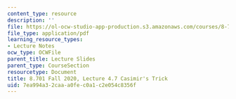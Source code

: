 ```yaml
---
content_type: resource
description: ''
file: https://ol-ocw-studio-app-production.s3.amazonaws.com/courses/8-701-introduction-to-nuclear-and-particle-physics-fall-2020/7ea994a32caaa0fec0a1c2e054c8356f_MIT8_701f20_lec4.7.pdf
file_type: application/pdf
learning_resource_types:
- Lecture Notes
ocw_type: OCWFile
parent_title: Lecture Slides
parent_type: CourseSection
resourcetype: Document
title: 8.701 Fall 2020, Lecture 4.7 Casimir's Trick
uid: 7ea994a3-2caa-a0fe-c0a1-c2e054c8356f
---
```

